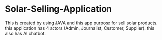 # Solar-Selling-Application
This is created by using JAVA and this app purpose for sell solar products. this application has 4 actors (Admin, Journalist, Customer, Supplier). this also has AI chatbot. 
